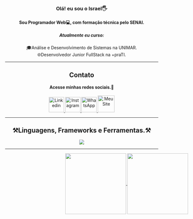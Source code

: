 <div align="center">

### Olá! eu sou o Israel🖐️

<h4>Sou Programador Web💻, com formação técnica pelo SENAI. </h4>

<h5>Atualmente eu curso:</h5> 

🎓Análise e Desenvolvimento de Sistemas na UNIMAR.<br>
🌐Desenvolvedor Junior FullStack na +praTI.<br>

----
## Contato

#### Acesse minhas redes sociais.🫡

<a href="https://www.linkedin.com/in/israelsantoss/">
  <img src="https://cdn.jsdelivr.net/gh/devicons/devicon@latest/icons/linkedin/linkedin-original.svg" height="50" width="50" alt="Linkedin" title="Linkedin">
</a>
<a href="https://www.instagram.com/is.codess/">
 <img src="https://upload.wikimedia.org/wikipedia/commons/thumb/9/95/Instagram_logo_2022.svg/1200px-Instagram_logo_2022.svg.png" width="50" height="50" alt="Instagram" title="Instagram">
</a>
<a href="https://wa.me/5575991715274?text=Eu%20quero%20fazer%20um%20pedido">
  <img src="https://cdn.iconscout.com/icon/premium/png-256-thumb/whatsapp-2752026-2284843.png?f=webp" width="50" height="50"  alt="WhatsApp" title="WhatsApp">
</a>
<a href="https://iscode.vercel.app/">
  <img width="55" height="55" title="Meu Site" src="https://uploaddeimagens.com.br/images/004/769/682/original/logo.png?1712952703">
</a>

----

## ⚒️Linguagens, Frameworks e Ferramentas.⚒️

  <a href="https://skillicons.dev">
    <img src="https://skillicons.dev/icons?i=vscode,git,figma,html,css,js,lua,php,java,nodejs,bootstrap,mysql" />
  </a>

----

<div style="width:800px; margin:0 auto;">
  <a href="https://github.com/anuraghazra/github-readme-stats">
      <img height=200 align="center" src="https://github-readme-stats.vercel.app/api?username=IsraelDev560&theme=react&rank_icon=github&show_icons=true" />
  </a>
  <a href="https://github.com/anuraghazra/convoychat">
      <img height=200 align="center" src="https://github-readme-stats.vercel.app/api/top-langs?username=IsraelDev560&layout=compact&langs_count=8&card_width=320&theme=react" />
  </a>
</div>
</div>

